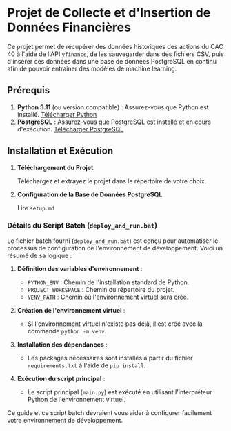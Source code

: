 # Projet de Collecte et d'Insertion de Données Financières

Ce projet permet de récupérer des données historiques des actions du CAC 40 à l'aide de l'API `yfinance`, de les sauvegarder dans des fichiers CSV, puis d'insérer ces données dans une base de données PostgreSQL en continu afin de pouvoir entrainer des modèles de machine learning.

## Prérequis

1. **Python 3.11** (ou version compatible) : Assurez-vous que Python est installé. [Télécharger Python](https://www.python.org/downloads/)
2. **PostgreSQL** : Assurez-vous que PostgreSQL est installé et en cours d'exécution. [Télécharger PostgreSQL](https://www.postgresql.org/download/)

## Installation et Exécution

1. **Téléchargement du Projet**

   Téléchargez et extrayez le projet dans le répertoire de votre choix.

2. **Configuration de la Base de Données PostgreSQL**

    Lire `setup.md`


### Détails du Script Batch (`deploy_and_run.bat`)

Le fichier batch fourni (`deploy_and_run.bat`) est conçu pour automatiser le processus de configuration de l'environnement de développement. Voici un résumé de sa logique :

1. **Définition des variables d'environnement** :
   - `PYTHON_ENV` : Chemin de l'installation standard de Python.
   - `PROJECT_WORKSPACE` : Chemin du répertoire du projet.
   - `VENV_PATH` : Chemin où l'environnement virtuel sera créé.

2. **Création de l'environnement virtuel** :
   - Si l'environnement virtuel n'existe pas déjà, il est créé avec la commande `python -m venv`.

3. **Installation des dépendances** :
   - Les packages nécessaires sont installés à partir du fichier `requirements.txt` à l'aide de `pip install`.

4. **Exécution du script principal** :
   - Le script principal (`main.py`) est exécuté en utilisant l'interpréteur Python de l'environnement virtuel.

Ce guide et ce script batch devraient vous aider à configurer facilement votre environnement de développement.
